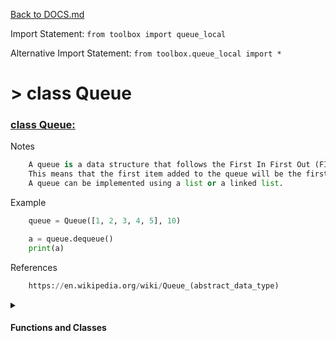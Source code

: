 [Back to DOCS.md](DOCS.md)

Import Statement: `from toolbox import queue_local`

Alternative Import Statement: `from toolbox.queue_local import *`

# >  class Queue #

### [class Queue:](./../toolbox/queue_local.py#L2) 

Notes

```python
    A queue is a data structure that follows the First In First Out (FIFO) principle.
    This means that the first item added to the queue will be the first item removed from the queue.
    A queue can be implemented using a list or a linked list.
```

Example

```python
    queue = Queue([1, 2, 3, 4, 5], 10)

    a = queue.dequeue()
    print(a)
```

References

```python
    https://en.wikipedia.org/wiki/Queue_(abstract_data_type)
```


 <details>
<summary>

#### Functions and Classes

</summary>

# >  >  function Queue.init #

### [def __init__(self, queue_list: list = None, max_size: int = None):](./../toolbox/queue_local.py#L30) 

Notes

```python
        If the queue_list is not None, then the queue will be initialized with the list
        If the max_size is not None, then the queue will be initialized with the max_size
```

Returns

```python
        None
```

Example

```python
        queue = Queue([1, 2, 3, 4, 5], 10)

        a = queue.dequeue()
        print(a)
```

# >  >  function Queue.enqueue #

### [def enqueue(self, item):](./../toolbox/queue_local.py#L61) 

Notes

```python
        Adds the item to the end of the queue
```

Returns

```python
        None
```

Example

```python
        queue = Queue(max_size=10)

        queue.enqueue(1)
        queue.enqueue(2)
        queue.enqueue(3)
        print(queue)
```

# >  >  function Queue.dequeue #

### [def dequeue(self):](./../toolbox/queue_local.py#L90) 

Notes

```python
        Removes the first item from the queue
```

Returns

```python
        item: any
            The item that was removed from the queue
```

Example

```python
        queue = Queue(max_size=10)

        queue.enqueue(1)
        queue.enqueue(2)
        queue.enqueue(3)

        a = queue.dequeue()
        print(a)
```

# >  >  function Queue.size #

### [def size(self) -> int:](./../toolbox/queue_local.py#L118) 

Notes

```python
        Returns the size of the queue
```

Returns

```python
        size: int
            The size of the queue
```

Example

```python
        queue = Queue(max_size=10)

        queue.enqueue(1)
        queue.enqueue(2)
        queue.enqueue(3)

        print(queue.size())
```

# >  >  function Queue.is_empty #

### [def is_empty(self) -> bool:](./../toolbox/queue_local.py#L146) 

Notes

```python
        Returns True if the queue is empty, False otherwise
```

Returns

```python
        is_empty: bool
            True if the queue is empty, False otherwise
```

Example

```python
        queue = Queue(max_size=10)

        queue.enqueue(1)
        queue.enqueue(2)

        print(queue.is_empty())
```

# >  >  function Queue.peek #

### [def peek(self):](./../toolbox/queue_local.py#L173) 

Notes

```python
        Returns the first item in the queue without removing it
```

Returns

```python
        item: any
            The first item in the queue
```

Example

```python
        queue = Queue(max_size=10)

        queue.enqueue(1)
        queue.enqueue(2)
        queue.enqueue(3)

        a = queue.peek()
        print(a)
```

# >  >  function Queue.get_list #

### [def get_list(self):](./../toolbox/queue_local.py#L201) 

Notes

```python
        Returns the list of items in the queue
```

Returns

```python
        list: list
            The list of items in the queue
```

Example

```python
        queue = Queue(max_size=10)

        queue.enqueue(1)
        queue.enqueue(2)
        queue.enqueue(3)

        a = queue.get_list()
        print(a)
```

# >  >  function Queue.len #

### [def __len__(self):](./../toolbox/queue_local.py#L230) 

Notes

```python
        Returns the size of the queue
```

Returns

```python
        size: int
            The size of the queue
```

Example

```python
        queue = Queue(max_size=10)

        queue.enqueue(1)
        queue.enqueue(2)

        print(len(queue))
```

# >  >  function Queue.copy #

### [def copy(self):](./../toolbox/queue_local.py#L256) 

Notes

```python
        Returns a copy of the queue
```

Returns

```python
        new_queue: Queue
            A copy of the queue
```

Example

```python
        queue = Queue(max_size=10)

        queue.enqueue(1)
        queue.enqueue(2)
        queue.enqueue(3)

        new_queue = queue.copy()
        print(new_queue)
```

# >  >  function Queue.copy #

### [def __copy__(self):](./../toolbox/queue_local.py#L288) 

Notes

```python
        Returns a copy of the queue
```

Returns

```python
        new_queue: Queue
            A copy of the queue
```

Example

```python
        queue = Queue(max_size=10)

        queue.enqueue(1)
        queue.enqueue(2)
        queue.enqueue(3)

        new_queue = queue.copy()
        print(new_queue)
```

# >  >  function Queue.eq #

### [def __eq__(self, other):](./../toolbox/queue_local.py#L317) 

Notes

```python
        Returns True if the queues are equal, False otherwise
```

Returns

```python
        is_equal: bool
            True if the queues are equal, False otherwise
```

Example

```python
        queue = Queue([1, 2, 3, 4, 5], max_size=10)
        other = Queue([1, 2, 3, 4, 5], max_size=10)

        print(queue == other)
```

# >  >  function Queue.ne #

### [def __ne__(self, other):](./../toolbox/queue_local.py#L348) 

Notes

```python
        Returns True if the queues are not equal, False otherwise
```

Returns

```python
        is_not_equal: bool
            True if the queues are not equal, False otherwise
```

Example

```python
        queue = Queue([1, 2, 3, 4, 5], max_size=10)
        other = Queue([1, 2, 3, 4, 5], max_size=10)

        print(queue != other)
```

# >  >  function Queue.getitem #

### [def __getitem__(self, index):](./../toolbox/queue_local.py#L373) 

Notes

```python
        Returns the item at the given index
```

Returns

```python
        item: any
            The item at the given index
```

Example

```python
        queue = Queue([1, 2, 3, 4, 5], max_size=10)

        print(queue[2])
```

# >  >  function Queue.setitem #

### [def __setitem__(self, index, value):](./../toolbox/queue_local.py#L397) 

Notes

```python
        Sets the item at the given index to the given value
```

Returns

```python
        None
```

Example

```python
        queue = Queue([1, 2, 3, 4, 5], max_size=10)

        queue[2] = 10
        print(queue)
```

# >  >  function Queue.delitem #

### [def __delitem__(self, index):](./../toolbox/queue_local.py#L423) 

Notes

```python
        Deletes the item at the given index
```

Returns

```python
        None
```

Example

```python
        queue = Queue([1, 2, 3, 4, 5], max_size=10)

        del queue[2]
        print(queue)
```

# >  >  function Queue.iter #

### [def __iter__(self):](./../toolbox/queue_local.py#L447) 

Notes

```python
        Returns an iterator for the queue
```

Returns

```python
        iter: iter
            An iterator for the queue
```

Example

```python
        queue = Queue([1, 2, 3, 4, 5], max_size=10)

        for item in queue:
            print(item)
```

# >  >  function Queue.reversed #

### [def __reversed__(self):](./../toolbox/queue_local.py#L471) 

Notes

```python
        Returns an iterator for the queue in reverse order
```

Returns

```python
        reversed: iter
            An iterator for the queue in reverse order
```

Example

```python
        queue = Queue([1, 2, 3, 4, 5], max_size=10)

        for item in reversed(queue):
            print(item)
```

# >  >  function Queue.contains #

### [def __contains__(self, item):](./../toolbox/queue_local.py#L495) 

Notes

```python
        Returns True if the item is in the queue, False otherwise
```

Returns

```python
        is_in: bool
            True if the item is in the queue, False otherwise
```

Example

```python
        queue = Queue([1, 2, 3, 4, 5], max_size=10)

        print(1 in queue)
```

# >  >  function Queue.add #

### [def __add__(self, other):](./../toolbox/queue_local.py#L519) 

Notes

```python
        Returns a new queue with the items from both queues
```

Returns

```python
        new_queue: Queue
            A new queue with the items from both queues
```

Example

```python
        queue = Queue([1, 2, 3, 4, 5], max_size=10)
        other = Queue([6, 7, 8, 9, 10], max_size=10)

        new_queue = queue + other
        print(new_queue)
```

# >  >  function Queue.iadd #

### [def __iadd__(self, other):](./../toolbox/queue_local.py#L550) 

Notes

```python
        Returns this queue with the items from both queues
```

Returns

```python
        self: Queue
            This queue with the items from both queues
```

Example

```python
        queue = Queue([1, 2, 3, 4, 5], max_size=10)
        other = Queue([6, 7, 8, 9, 10], max_size=10)

        queue += other
        print(queue)
```

# >  >  function Queue.mul #

### [def __mul__(self, other):](./../toolbox/queue_local.py#L578) 

Notes

```python
        Returns a new queue with the items from this queue repeated the given number of times
```

Returns

```python
        new_queue: Queue
            A new queue with the items from this queue repeated the given number of times
```

Example

```python
        queue = Queue([1, 2, 3, 4, 5], max_size=10)

        new_queue = queue * 3
        print(new_queue)
```

# >  >  function Queue.imul #

### [def __imul__(self, other):](./../toolbox/queue_local.py#L607) 

Notes

```python
        Returns this queue with the items from this queue repeated the given number of times
```

Returns

```python
        self: Queue
            This queue with the items from this queue repeated the given number of times
```

Example

```python
        queue = Queue([1, 2, 3, 4, 5], max_size=10)

        queue *= 3
        print(queue)
```

# >  >  function Queue.str #

### [def __str__(self):](./../toolbox/queue_local.py#L636) 

Notes

```python
        Returns a string representation of the queue
```

Returns

```python
        string: str
            A string representation of the queue
```

Example

```python
        queue = Queue([1, 2, 3, 4, 5], max_size=10)

        print(queue)
```

</details>

